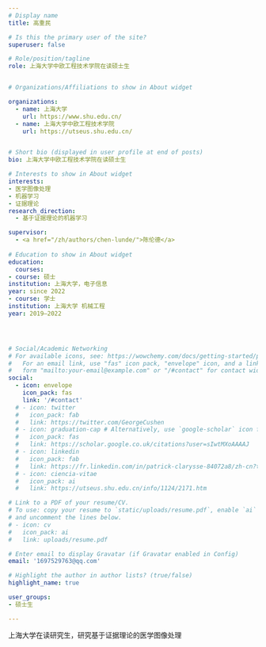 ```yaml
---
# Display name
title: 高重民

# Is this the primary user of the site?
superuser: false

# Role/position/tagline
role: 上海大学中欧工程技术学院在读硕士生


# Organizations/Affiliations to show in About widget

organizations:
  - name: 上海大学
    url: https://www.shu.edu.cn/
  - name: 上海大学中欧工程技术学院
    url: https://utseus.shu.edu.cn/ 


# Short bio (displayed in user profile at end of posts)
bio: 上海大学中欧工程技术学院在读硕士生

# Interests to show in About widget
interests:
- 医学图像处理
- 机器学习
- 证据理论
research_direction:
  - 基于证据理论的机器学习

supervisor:
  - <a href="/zh/authors/chen-lunde/">陈伦德</a>
  
# Education to show in About widget
education:
  courses:
- course: 硕士
institution: 上海大学，电子信息
year: since 2022
- course: 学士
institution: 上海大学 机械工程
year: 2019–2022




# Social/Academic Networking
# For available icons, see: https://wowchemy.com/docs/getting-started/page-builder/#icons
#   For an email link, use "fas" icon pack, "envelope" icon, and a link in the
#   form "mailto:your-email@example.com" or "/#contact" for contact widget.
social:
  - icon: envelope
    icon_pack: fas
    link: '/#contact'
  # - icon: twitter
  #   icon_pack: fab
  #   link: https://twitter.com/GeorgeCushen
  # - icon: graduation-cap # Alternatively, use `google-scholar` icon from `ai` icon pack
  #   icon_pack: fas
  #   link: https://scholar.google.co.uk/citations?user=sIwtMXoAAAAJ
  # - icon: linkedin
  #   icon_pack: fab
  #   link: https://fr.linkedin.com/in/patrick-clarysse-84072a8/zh-cn?trk=people-guest_people_search-card
  # - icon: ciencia-vitae
  #   icon_pack: ai
  #   link: https://utseus.shu.edu.cn/info/1124/2171.htm

# Link to a PDF of your resume/CV.
# To use: copy your resume to `static/uploads/resume.pdf`, enable `ai` icons in `params.toml`,
# and uncomment the lines below.
# - icon: cv
#   icon_pack: ai
#   link: uploads/resume.pdf

# Enter email to display Gravatar (if Gravatar enabled in Config)
email: '1697529763@qq.com'

# Highlight the author in author lists? (true/false)
highlight_name: true

user_groups:
- 硕士生

---
```



上海大学在读研究生，研究基于证据理论的医学图像处理
